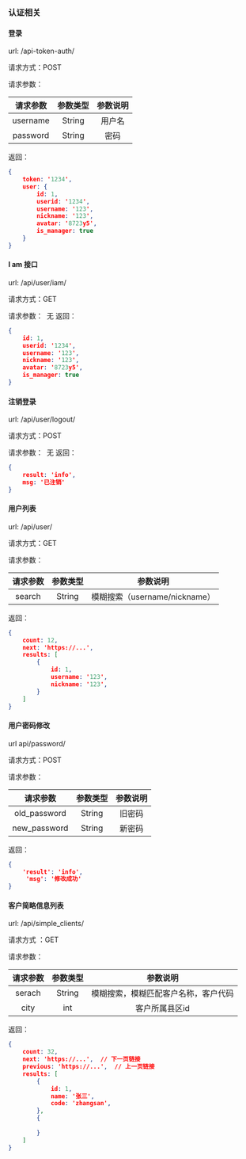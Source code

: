 ### 认证相关

#### 登录

url:  /api-token-auth/

请求方式：POST

请求参数：

| 请求参数 | 参数类型 | 参数说明 |
| :------: | :------: | :------: |
| username |    String   | 用户名 |
| password |    String   | 密码 |

返回：

```json
{
    token: '1234',
    user: {
        id: 1,
        userid: '1234',
        username: '123',
        nickname: '123',
        avatar: '8723y5',
        is_manager: true
    }
}
```

#### I am 接口

url:  /api/user/iam/

请求方式：GET

请求参数：
​    无
返回：

```json
{
    id: 1,
    userid: '1234',
    username: '123',
    nickname: '123',
    avatar: '8723y5',
    is_manager: true
}
```

#### 注销登录

url:  /api/user/logout/

请求方式：POST

请求参数：
​    无
返回：

```json
{
    result: 'info',
    msg: '已注销'
}
```

#### 用户列表

url:  /api/user/

请求方式：GET

请求参数：

| 请求参数 | 参数类型 | 参数说明 |
| :------: | :------: | :------: |
| search |    String   | 模糊搜索（username/nickname） |

返回：

```json
{
    count: 12,
    next: 'https://...',
    results: [
        {
            id: 1,
            username: '123',
            nickname: '123',
        }
    ]
}
```

#### 用户密码修改

url api/password/

请求方式：POST

请求参数：

| 请求参数 | 参数类型 | 参数说明 |
| :------: | :------: | :------: |
| old_password |    String   | 旧密码 |
| new_password |    String   | 新密码 |

返回：

```json
{
    'result': 'info',
     'msg': '修改成功'
}
```

#### 客户简略信息列表

url: /api/simple_clients/

请求方式 ：GET

请求参数：

| 请求参数 | 参数类型 | 参数说明 |
| :------: | :------: | :------: |
|    serach      |    String      |     模糊搜索，模糊匹配客户名称，客户代码|
|     city     |    int      |    客户所属县区id      |

返回：

```json
{
    count: 32,
    next: 'https://...',  // 下一页链接
    previous: 'https://...',  // 上一页链接
    results: [
        {
            id: 1,
            name: '张三',
            code: 'zhangsan',
        },
        {
            
        }
    ]
}
```